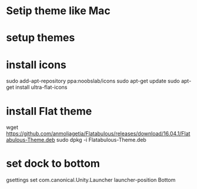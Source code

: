 # Setip theme like Mac
# setup themes
# install icons
sudo add-apt-repository ppa:noobslab/icons
sudo apt-get update
sudo apt-get install ultra-flat-icons
# install Flat theme
wget https://github.com/anmoljagetia/Flatabulous/releases/download/16.04.1/Flatabulous-Theme.deb
sudo dpkg -i Flatabulous-Theme.deb

# set dock to bottom
gsettings set com.canonical.Unity.Launcher launcher-position Bottom
